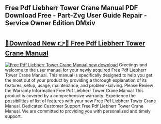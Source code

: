 ## Free Pdf Liebherr Tower Crane Manual PDF Download Free - Part-Zvg User Guide Repair - Service Owner Edition DMxiv

# <h2><a href="http://bc51424.oget.top/?id=Free+Pdf+Liebherr+Tower+Crane+Manual">🔗Download New 👉🔴 Free Pdf Liebherr Tower Crane Manual</a></h2>

[![Free Pdf Liebherr Tower Crane Manual new download](https://i.imgur.com/5g1atiW.png)](http://bc51424.oget.top/?id=Free+Pdf+Liebherr+Tower+Crane+Manual)
Greetings and welcome to the user manual for your newly acquired Free Pdf Liebherr Tower Crane Manual. This manual is specifically designed to help you get the most out of your product by providing a thorough explanation of its features, setup, usage, maintenance, and problem-solving. Please Review the Warranty Information Free Pdf Liebherr Tower Crane Manual This product is covered by a comprehensive warranty. Experience the possibilities of list of features with your new Free Pdf Liebherr Tower Crane Manual. Dedicated Customer Support Free Pdf Liebherr Tower Crane Manual. We are committed to providing you with personalized and timely support.

